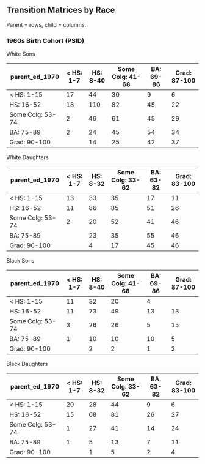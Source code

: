 ## Transition Matrices by Race

Parent = rows, child = columns.

### 1960s Birth Cohort (PSID)

White Sons

parent_ed_1970   |        < HS: 1-7|         HS: 8-40| Some Colg: 41-68|        BA: 69-86|     Grad: 87-100|
-----------------|-----------------|-----------------|-----------------|-----------------|-----------------|
< HS: 1-15       |               17|               44|               30|                9|                6|
HS: 16-52        |               18|              110|               82|               45|               22|
Some Colg: 53-74 |                2|               46|               61|               45|               29|
BA: 75-89        |                2|               24|               45|               54|               34|
Grad: 90-100     |                 |               14|               25|               42|               37|

White Daughters

parent_ed_1970   |        < HS: 1-7|         HS: 8-32| Some Colg: 33-62|        BA: 63-82|     Grad: 83-100|
-----------------|-----------------|-----------------|-----------------|-----------------|-----------------|
< HS: 1-15       |               13|               33|               35|               17|               11|
HS: 16-52        |               11|               86|               85|               51|               26|
Some Colg: 53-74 |                2|               20|               52|               41|               46|
BA: 75-89        |                 |               23|               35|               55|               46|
Grad: 90-100     |                 |                4|               17|               45|               46|

Black Sons

parent_ed_1970   |        < HS: 1-7|         HS: 8-40| Some Colg: 41-68|        BA: 69-86|     Grad: 87-100|
-----------------|-----------------|-----------------|-----------------|-----------------|-----------------|
< HS: 1-15       |               11|               32|               20|                4|                 |
HS: 16-52        |               11|               73|               49|               13|               13|
Some Colg: 53-74 |                3|               26|               26|                5|               15|
BA: 75-89        |                1|               10|               10|               10|                5|
Grad: 90-100     |                 |                2|                2|                1|                2|

Black Daughters

parent_ed_1970   |        < HS: 1-7|         HS: 8-32| Some Colg: 33-62|        BA: 63-82|     Grad: 83-100|
-----------------|-----------------|-----------------|-----------------|-----------------|-----------------|
< HS: 1-15       |               20|               28|               44|                9|                6|
HS: 16-52        |               15|               68|               81|               26|               27|
Some Colg: 53-74 |                1|               27|               41|               14|               24|
BA: 75-89        |                1|                5|               13|                7|               11|
Grad: 90-100     |                 |                1|                5|                2|                4|
